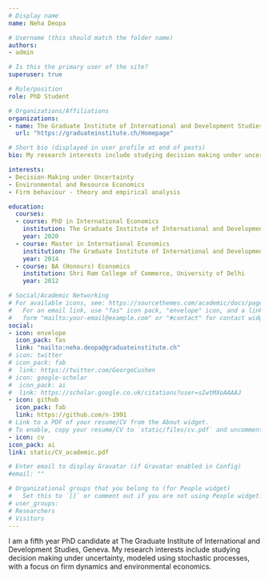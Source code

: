 ```yaml
---
# Display name
name: Neha Deopa

# Username (this should match the folder name)
authors:
- admin

# Is this the primary user of the site?
superuser: true

# Role/position
role: PhD Student

# Organizations/Affiliations
organizations:
- name: The Graduate Institute of International and Development Studies 
  url: "https://graduateinstitute.ch/Homepage"

# Short bio (displayed in user profile at end of posts)
bio: My research interests include studying decision making under uncertainty, modeled using stochastic processes, with a focus on firm dynamics and environmental economics. 

interests:
- Decision-Making under Uncertainty 
- Environmental and Resource Economics 
- Firm behaviour - theory and empirical analysis

education:
  courses:
  - course: PhD in International Economics
    institution: The Graduate Institute of International and Development Studies, Geneva
    year: 2020
  - course: Master in International Economics
    institution: The Graduate Institute of International and Development Studies, Geneva
    year: 2014
  - course: BA (Honours) Economics
    institution: Shri Ram College of Commerce, University of Delhi
    year: 2012

# Social/Academic Networking
# For available icons, see: https://sourcethemes.com/academic/docs/page-builder/#icons
#   For an email link, use "fas" icon pack, "envelope" icon, and a link in the
#   form "mailto:your-email@example.com" or "#contact" for contact widget.
social:
- icon: envelope
  icon_pack: fas
  link: "mailto:neha.deopa@graduateinstitute.ch"
# icon: twitter
# icon_pack: fab
#  link: https://twitter.com/GeorgeCushen
# icon: google-scholar
#  icon_pack: ai
#  link: https://scholar.google.co.uk/citations?user=sIwtMXoAAAAJ
- icon: github
  icon_pack: fab
  link: https://github.com/n-1991
# Link to a PDF of your resume/CV from the About widget.
# To enable, copy your resume/CV to `static/files/cv.pdf` and uncomment the lines below.
- icon: cv
icon_pack: ai
link: static/CV_academic.pdf

# Enter email to display Gravatar (if Gravatar enabled in Config)
#email: ""

# Organizational groups that you belong to (for People widget)
#   Set this to `[]` or comment out if you are not using People widget.
# user_groups:
# Researchers
# Visitors
---
```


I am a fifth year PhD candidate at The Graduate Institute of International and Development Studies, Geneva. My research interests include studying decision making under uncertainty, modeled using stochastic processes, with a focus on firm dynamics and environmental economics.  
